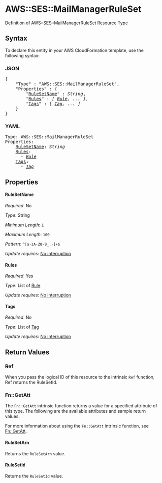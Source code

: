 # AWS::SES::MailManagerRuleSet

Definition of AWS::SES::MailManagerRuleSet Resource Type

## Syntax

To declare this entity in your AWS CloudFormation template, use the following syntax:

### JSON

<pre>
{
    "Type" : "AWS::SES::MailManagerRuleSet",
    "Properties" : {
        "<a href="#rulesetname" title="RuleSetName">RuleSetName</a>" : <i>String</i>,
        "<a href="#rules" title="Rules">Rules</a>" : <i>[ <a href="rule.md">Rule</a>, ... ]</i>,
        "<a href="#tags" title="Tags">Tags</a>" : <i>[ <a href="tag.md">Tag</a>, ... ]</i>
    }
}
</pre>

### YAML

<pre>
Type: AWS::SES::MailManagerRuleSet
Properties:
    <a href="#rulesetname" title="RuleSetName">RuleSetName</a>: <i>String</i>
    <a href="#rules" title="Rules">Rules</a>: <i>
      - <a href="rule.md">Rule</a></i>
    <a href="#tags" title="Tags">Tags</a>: <i>
      - <a href="tag.md">Tag</a></i>
</pre>

## Properties

#### RuleSetName

_Required_: No

_Type_: String

_Minimum Length_: <code>1</code>

_Maximum Length_: <code>100</code>

_Pattern_: <code>^[a-zA-Z0-9_.-]+$</code>

_Update requires_: [No interruption](https://docs.aws.amazon.com/AWSCloudFormation/latest/UserGuide/using-cfn-updating-stacks-update-behaviors.html#update-no-interrupt)

#### Rules

_Required_: Yes

_Type_: List of <a href="rule.md">Rule</a>

_Update requires_: [No interruption](https://docs.aws.amazon.com/AWSCloudFormation/latest/UserGuide/using-cfn-updating-stacks-update-behaviors.html#update-no-interrupt)

#### Tags

_Required_: No

_Type_: List of <a href="tag.md">Tag</a>

_Update requires_: [No interruption](https://docs.aws.amazon.com/AWSCloudFormation/latest/UserGuide/using-cfn-updating-stacks-update-behaviors.html#update-no-interrupt)

## Return Values

### Ref

When you pass the logical ID of this resource to the intrinsic `Ref` function, Ref returns the RuleSetId.

### Fn::GetAtt

The `Fn::GetAtt` intrinsic function returns a value for a specified attribute of this type. The following are the available attributes and sample return values.

For more information about using the `Fn::GetAtt` intrinsic function, see [Fn::GetAtt](https://docs.aws.amazon.com/AWSCloudFormation/latest/UserGuide/intrinsic-function-reference-getatt.html).

#### RuleSetArn

Returns the <code>RuleSetArn</code> value.

#### RuleSetId

Returns the <code>RuleSetId</code> value.
